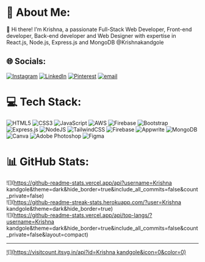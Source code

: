# 💫 About Me:
👋 Hi there! I’m Krishna, a passionate Full-Stack Web Developer, Front-end developer, Back-end developer and Web Designer with expertise in React.js, Node.js, Express.js and MongoDB @Krishnakandgole


## 🌐 Socials:
[![Instagram](https://img.shields.io/badge/Instagram-%23E4405F.svg?logo=Instagram&logoColor=white)](https://instagram.com/https://www.instagram.com/krishnaa__vk) [![LinkedIn](https://img.shields.io/badge/LinkedIn-%230077B5.svg?logo=linkedin&logoColor=white)](https://linkedin.com/in/https://www.linkedin.com/in/krishna-kandagole-36862733b/) [![Pinterest](https://img.shields.io/badge/Pinterest-%23E60023.svg?logo=Pinterest&logoColor=white)](https://pinterest.com/https://in.pinterest.com/krishna_vk_18/) [![email](https://img.shields.io/badge/Email-D14836?logo=gmail&logoColor=white)](mailto:krashnakandagole@gmail.com) 

# 💻 Tech Stack:
![HTML5](https://img.shields.io/badge/html5-%23E34F26.svg?style=for-the-badge&logo=html5&logoColor=white) ![CSS3](https://img.shields.io/badge/css3-%231572B6.svg?style=for-the-badge&logo=css3&logoColor=white) ![JavaScript](https://img.shields.io/badge/javascript-%23323330.svg?style=for-the-badge&logo=javascript&logoColor=%23F7DF1E) ![AWS](https://img.shields.io/badge/AWS-%23FF9900.svg?style=for-the-badge&logo=amazon-aws&logoColor=white) ![Firebase](https://img.shields.io/badge/firebase-%23039BE5.svg?style=for-the-badge&logo=firebase) ![Bootstrap](https://img.shields.io/badge/bootstrap-%238511FA.svg?style=for-the-badge&logo=bootstrap&logoColor=white) ![Express.js](https://img.shields.io/badge/express.js-%23404d59.svg?style=for-the-badge&logo=express&logoColor=%2361DAFB) ![NodeJS](https://img.shields.io/badge/node.js-6DA55F?style=for-the-badge&logo=node.js&logoColor=white) ![TailwindCSS](https://img.shields.io/badge/tailwindcss-%2338B2AC.svg?style=for-the-badge&logo=tailwind-css&logoColor=white) ![Firebase](https://img.shields.io/badge/firebase-a08021?style=for-the-badge&logo=firebase&logoColor=ffcd34) ![Appwrite](https://img.shields.io/badge/Appwrite-%23FD366E.svg?style=for-the-badge&logo=appwrite&logoColor=white) ![MongoDB](https://img.shields.io/badge/MongoDB-%234ea94b.svg?style=for-the-badge&logo=mongodb&logoColor=white) ![Canva](https://img.shields.io/badge/Canva-%2300C4CC.svg?style=for-the-badge&logo=Canva&logoColor=white) ![Adobe Photoshop](https://img.shields.io/badge/adobe%20photoshop-%2331A8FF.svg?style=for-the-badge&logo=adobe%20photoshop&logoColor=white) ![Figma](https://img.shields.io/badge/figma-%23F24E1E.svg?style=for-the-badge&logo=figma&logoColor=white)
# 📊 GitHub Stats:
![](https://github-readme-stats.vercel.app/api?username=Krishna kandgole&theme=dark&hide_border=true&include_all_commits=false&count_private=false)<br/>
![](https://github-readme-streak-stats.herokuapp.com/?user=Krishna kandgole&theme=dark&hide_border=true)<br/>
![](https://github-readme-stats.vercel.app/api/top-langs/?username=Krishna kandgole&theme=dark&hide_border=true&include_all_commits=false&count_private=false&layout=compact)

---
[![](https://visitcount.itsvg.in/api?id=Krishna kandgole&icon=0&color=0)](https://visitcount.itsvg.in)

<!-- Proudly created with GPRM ( https://gprm.itsvg.in ) -->
